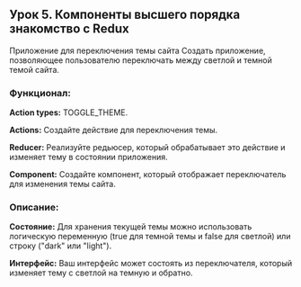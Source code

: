 ## Урок 5. Компоненты высшего порядка знакомство с Redux

Приложение для переключения темы сайта
Создать приложение, позволяющее пользователю переключать между светлой и темной темой сайта.

### Функционал:

**Action types:** TOGGLE_THEME.

**Actions:** Создайте действие для переключения темы.

**Reducer:** Реализуйте редьюсер, который обрабатывает это действие и изменяет тему в состоянии приложения.

**Component:** Создайте компонент, который отображает переключатель для изменения темы сайта.


### Описание:

**Состояние:** Для хранения текущей темы можно использовать логическую переменную (true для темной темы и false для светлой) или строку ("dark" или "light").

**Интерфейс:** Ваш интерфейс может состоять из переключателя, который изменяет тему с светлой на темную и обратно.